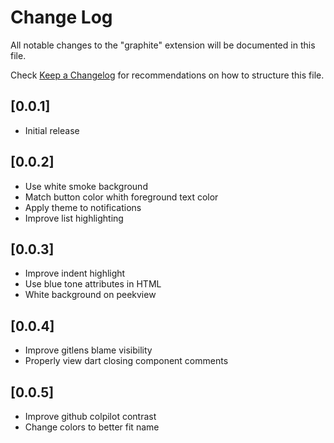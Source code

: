 # Change Log

All notable changes to the "graphite" extension will be documented in this file.

Check [Keep a Changelog](http://keepachangelog.com/) for recommendations on how to structure this file.

## [0.0.1]

- Initial release

## [0.0.2]

- Use white smoke background
- Match button color whith foreground text color
- Apply theme to notifications
- Improve list highlighting

## [0.0.3]
- Improve indent highlight
- Use blue tone attributes in HTML
- White background on peekview

## [0.0.4]
- Improve gitlens blame visibility
- Properly view dart closing component comments

## [0.0.5]
- Improve github colpilot contrast
- Change colors to better fit name
